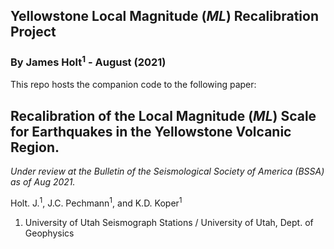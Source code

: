 Yellowstone Local Magnitude (*ML*) Recalibration Project
----------------------------------------------------------
### By James Holt<sup>1</sup> - August (2021)

This repo hosts the companion code to the following paper:

## Recalibration of the Local Magnitude (*ML*) Scale for Earthquakes in the Yellowstone Volcanic Region.
*Under review at the Bulletin of the Seismological Society of America (BSSA) as of Aug 2021.*

Holt. J.<sup>1</sup>, J.C. Pechmann<sup>1</sup>, and K.D. Koper<sup>1</sup>


1. University of Utah Seismograph Stations / University of Utah, Dept. of Geophysics
